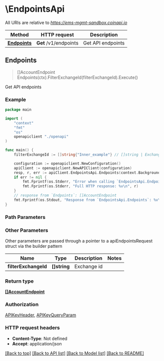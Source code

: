 # \EndpointsApi

All URIs are relative to *https://ems-mgmt-sandbox.coinapi.io*

Method | HTTP request | Description
------------- | ------------- | -------------
[**Endpoints**](EndpointsApi.md#Endpoints) | **Get** /v1/endpoints | Get API endpoints



## Endpoints

> []AccountEndpoint Endpoints(ctx).FilterExchangeId(filterExchangeId).Execute()

Get API endpoints



### Example

```go
package main

import (
    "context"
    "fmt"
    "os"
    openapiclient "./openapi"
)

func main() {
    filterExchangeId := []string{"Inner_example"} // []string | Exchange id (optional)

    configuration := openapiclient.NewConfiguration()
    apiClient := openapiclient.NewAPIClient(configuration)
    resp, r, err := apiClient.EndpointsApi.Endpoints(context.Background()).FilterExchangeId(filterExchangeId).Execute()
    if err != nil {
        fmt.Fprintf(os.Stderr, "Error when calling `EndpointsApi.Endpoints``: %v\n", err)
        fmt.Fprintf(os.Stderr, "Full HTTP response: %v\n", r)
    }
    // response from `Endpoints`: []AccountEndpoint
    fmt.Fprintf(os.Stdout, "Response from `EndpointsApi.Endpoints`: %v\n", resp)
}
```

### Path Parameters



### Other Parameters

Other parameters are passed through a pointer to a apiEndpointsRequest struct via the builder pattern


Name | Type | Description  | Notes
------------- | ------------- | ------------- | -------------
 **filterExchangeId** | **[]string** | Exchange id | 

### Return type

[**[]AccountEndpoint**](AccountEndpoint.md)

### Authorization

[APIKeyHeader](../README.md#APIKeyHeader), [APIKeyQueryParam](../README.md#APIKeyQueryParam)

### HTTP request headers

- **Content-Type**: Not defined
- **Accept**: application/json

[[Back to top]](#) [[Back to API list]](../README.md#documentation-for-api-endpoints)
[[Back to Model list]](../README.md#documentation-for-models)
[[Back to README]](../README.md)

